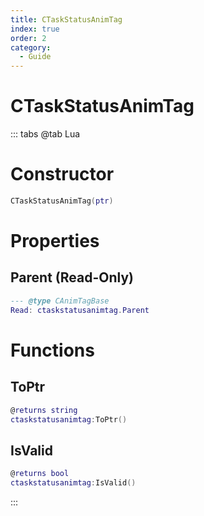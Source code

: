 ```yaml
---
title: CTaskStatusAnimTag
index: true
order: 2
category:
  - Guide
---
```


# CTaskStatusAnimTag

::: tabs
@tab Lua
# Constructor
```lua
CTaskStatusAnimTag(ptr)
```
# Properties
## Parent (Read-Only)
```lua
--- @type CAnimTagBase
Read: ctaskstatusanimtag.Parent
```
# Functions
## ToPtr
```lua
@returns string
ctaskstatusanimtag:ToPtr()
```
## IsValid
```lua
@returns bool
ctaskstatusanimtag:IsValid()
```

:::